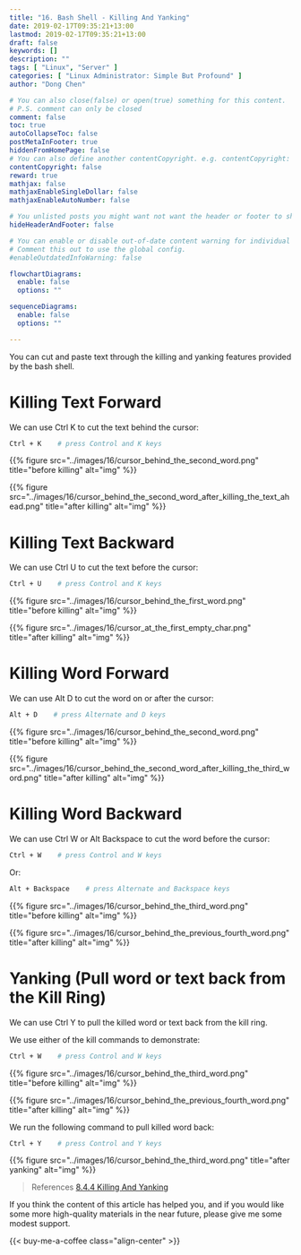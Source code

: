 ```yaml
---
title: "16. Bash Shell - Killing And Yanking"
date: 2019-02-17T09:35:21+13:00
lastmod: 2019-02-17T09:35:21+13:00
draft: false
keywords: []
description: ""
tags: [ "Linux", "Server" ]
categories: [ "Linux Administrator: Simple But Profound" ]
author: "Dong Chen"

# You can also close(false) or open(true) something for this content.
# P.S. comment can only be closed
comment: false
toc: true
autoCollapseToc: false
postMetaInFooter: true
hiddenFromHomePage: false
# You can also define another contentCopyright. e.g. contentCopyright: "This is another copyright."
contentCopyright: false
reward: true
mathjax: false
mathjaxEnableSingleDollar: false
mathjaxEnableAutoNumber: false

# You unlisted posts you might want not want the header or footer to show
hideHeaderAndFooter: false

# You can enable or disable out-of-date content warning for individual post.
# Comment this out to use the global config.
#enableOutdatedInfoWarning: false

flowchartDiagrams:
  enable: false
  options: ""

sequenceDiagrams: 
  enable: false
  options: ""

---
```


<!--more-->

You can cut and paste text through the killing and yanking features provided by the bash shell.

# Killing Text Forward

We can use Ctrl K to cut the text behind the cursor:

```bash
Ctrl + K    # press Control and K keys
```

{{% figure src="../images/16/cursor_behind_the_second_word.png" title="before killing" alt="img" %}}

{{% figure src="../images/16/cursor_behind_the_second_word_after_killing_the_text_ahead.png" title="after killing" alt="img" %}}

# Killing Text Backward

We can use Ctrl U to cut the text before the cursor:

```bash
Ctrl + U    # press Control and K keys
```

{{% figure src="../images/16/cursor_behind_the_first_word.png" title="before killing" alt="img" %}}

{{% figure src="../images/16/cursor_at_the_first_empty_char.png" title="after killing" alt="img" %}}

# Killing Word Forward

We can use Alt D to cut the word on or after the cursor:

```bash
Alt + D    # press Alternate and D keys
```

{{% figure src="../images/16/cursor_behind_the_second_word.png" title="before killing" alt="img" %}}

{{% figure src="../images/16/cursor_behind_the_second_word_after_killing_the_third_word.png" title="after killing" alt="img" %}}

# Killing Word Backward

We can use Ctrl W or Alt Backspace to cut the word before the cursor:

```bash
Ctrl + W    # press Control and W keys
```

Or:

```bash
Alt + Backspace    # press Alternate and Backspace keys
```

{{% figure src="../images/16/cursor_behind_the_third_word.png" title="before killing" alt="img" %}}

{{% figure src="../images/16/cursor_behind_the_previous_fourth_word.png" title="after killing" alt="img" %}}

# Yanking (Pull word or text back from the Kill Ring)

We can use Ctrl Y to pull the killed word or text back from the kill ring.

We use either of the kill commands to demonstrate:

```bash
Ctrl + W    # press Control and W keys
```

{{% figure src="../images/16/cursor_behind_the_third_word.png" title="before killing" alt="img" %}}

{{% figure src="../images/16/cursor_behind_the_previous_fourth_word.png" title="after killing" alt="img" %}}

We run the following command to pull killed word back:

```bash
Ctrl + Y    # press Control and Y keys
```

{{% figure src="../images/16/cursor_behind_the_third_word.png" title="after yanking" alt="img" %}}

> References
> [8.4.4 Killing And Yanking](https://www.gnu.org/software/bash/manual/html_node/Commands-For-Killing.html#Commands-For-Killing)

If you think the content of this article has helped you, and if you would like some more high-quality materials in the near future, please give me some modest support.

<!-- Buy Me a Coffee Button -->
{{< buy-me-a-coffee class="align-center" >}}
